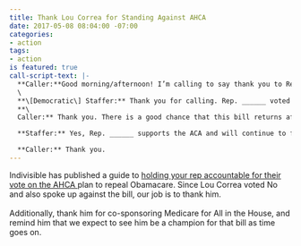 ```yaml
---
title: Thank Lou Correa for Standing Against AHCA
date: 2017-05-08 08:04:00 -07:00
categories:
- action
tags:
- action
is featured: true
call-script-text: |-
  **Caller:**Good morning/afternoon! I’m calling to say thank you to Rep. ______ for voting against TumpCare.\
  \
  **\[Democratic\] Staffer:** Thank you for calling. Rep. ______ voted against the American Health Care Act because she/he wants to make sure that every American has access to affordable health care. TrumpCare would take it away from 24 million people, which is completely unacceptable. She/he will continue to fight against it should it come back for another vote in the House.\
  **\
  Caller:** Thank you. There is a good chance that this bill returns after getting changed in the Senate. Will Rep. ____ commit to me, her/his constituent that she/he will vote against this bill if it comes back to the House?

  **Staffer:** Yes, Rep. ______ supports the ACA and will continue to fight to protect it.

  **Caller:** Thank you.
---
```


Indivisible has published a guide to [holding your rep accountable for their vote on the AHCA ](https://www.indivisibleguide.com/resource/gop-health-care-repeal-hold-accountable/?link_id=8&can_id=6b18a611b881e2ffe2f5ec6e1a682fe8&source=email-its-time-for-payback-recess&email_referrer=its-time-for-payback-recess&email_subject=its-time-for-payback-recess)plan to repeal Obamacare.  Since Lou Correa voted No and also spoke up against the bill, our job is to thank him.   \
\
Additionally, thank him for co-sponsoring Medicare for All in the House, and remind him that we expect to see him be a champion for that bill as time goes on.